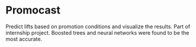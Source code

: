 # Promocast
Predict lifts based on promotion conditions and visualize the results. Part of internship project. Boosted trees and neural networks were found to be the most accurate.

